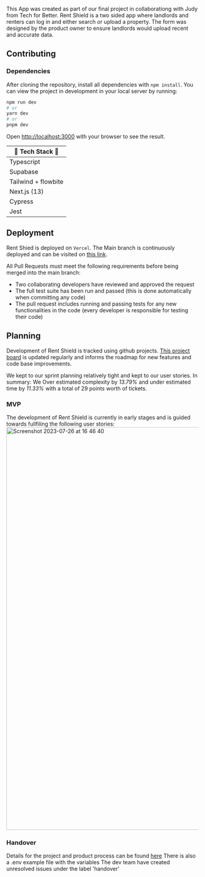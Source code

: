 This App was created as part of our final project in collaborationg with Judy from Tech for Better.
Rent Shield is a two sided app where landlords and renters can log in and either search or upload a property. The form was designed by the product owner to ensure landlords would upload recent and accurate data.

## Contributing

### Dependencies

After cloning the repository, install all dependencies with `npm install`. You can view the project in development in your local server by running:

```bash
npm run dev
# or
yarn dev
# or
pnpm dev
```

Open [http://localhost:3000](http://localhost:3000) with your browser to see the result.

| 🍋 Tech Stack 🍉    |
| ------------------- |
| Typescript          |
| Supabase            |
| Tailwind + flowbite |
| Next.js (13)        |
| Cypress             |
| Jest                |

## Deployment

Rent Shied is deployed on `Vercel`. The Main branch is continuously deployed and can be visited on [this link](https://rent-shield.vercel.app/).

All Pull Requests must meet the following requirements before being merged into the main branch:

- Two collaborating developers have reviewed and approved the request
- The full test suite has been run and passed (this is done automatically when committing any code)
- The pull request includes running and passing tests for any new functionalities in the code (every developer is responsible for testing their code)

## Planning

Development of Rent Shield is tracked using github projects. [This project board](https://github.com/orgs/fac27/projects/36/views/) is updated regularly and informs the roadmap for new features and code base improvements.

We kept to our sprint planning relatively tight and kept to our user stories.
In summary:
We Over estimated complexity by _13.79%_ and under estimated time by _11.33%_ with a total of 29 points worth of tickets.

### MVP

The development of Rent Shield is currently in early stages and is guided towards fullfiling the following user stories:
<img width="1057" alt="Screenshot 2023-07-26 at 16 46 40" src="https://github.com/fac27/rent-shield/assets/114600712/c6488095-75bd-49c0-baab-f8deca27acca">

### Handover
Details for the project and product process can be found [here](https://github.com/fac27/rent-shield/blob/main/handover.md)
There is also a .env example file with the variables
The dev team have created unresolved issues under the label 'handover'
